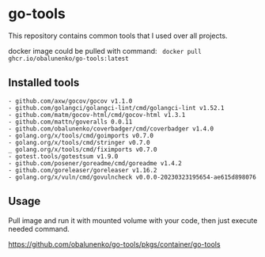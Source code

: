 # go-tools

This repository contains common tools that I used over all projects.

docker image could be pulled with command: ` docker pull ghcr.io/obalunenko/go-tools:latest`

## Installed tools

	- github.com/axw/gocov/gocov v1.1.0
	- github.com/golangci/golangci-lint/cmd/golangci-lint v1.52.1
	- github.com/matm/gocov-html/cmd/gocov-html v1.3.1
	- github.com/mattn/goveralls 0.0.11
	- github.com/obalunenko/coverbadger/cmd/coverbadger v1.4.0
	- golang.org/x/tools/cmd/goimports v0.7.0
	- golang.org/x/tools/cmd/stringer v0.7.0
	_ golang.org/x/tools/cmd/fiximports v0.7.0
	- gotest.tools/gotestsum v1.9.0
    - github.com/posener/goreadme/cmd/goreadme v1.4.2
	- github.com/goreleaser/goreleaser v1.16.2
	- golang.org/x/vuln/cmd/govulncheck v0.0.0-20230323195654-ae615d898076

## Usage

Pull image and run it with mounted volume with your code, then just execute needed command.

https://github.com/obalunenko/go-tools/pkgs/container/go-tools
 
 
 
